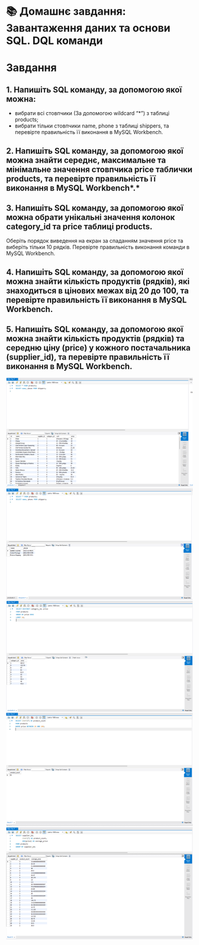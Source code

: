 # 📚 Домашнє завдання: Завантаження даних та основи SQL. DQL команди 

#  Завдання

## 1. Напишіть SQL команду, за допомогою якої можна:

- вибрати всі стовпчики (За допомогою wildcard “*”) з таблиці products;
- вибрати тільки стовпчики name, phone з таблиці shippers,
та перевірте правильність її виконання в MySQL Workbench.

## 2. Напишіть SQL команду, за допомогою якої можна знайти середнє, максимальне та мінімальне значення стовпчика price таблички products, та перевірте правильність її виконання в MySQL Workbench*.*

## 3. Напишіть SQL команду, за допомогою якої можна обрати унікальні значення колонок category_id та price таблиці products.

Оберіть порядок виведення на екран за спаданням значення price та виберіть тільки 10 рядків. Перевірте правильність виконання команди в MySQL Workbench.

## 4. Напишіть SQL команду, за допомогою якої можна знайти кількість продуктів (рядків), які знаходиться в цінових межах від 20 до 100, та перевірте правильність її виконання в MySQL Workbench.

## 5. Напишіть SQL команду, за допомогою якої можна знайти кількість продуктів (рядків) та середню ціну (price) у кожного постачальника (supplier_id), та перевірте правильність її виконання в MySQL Workbench.


![alt text](p1.png)
![alt text](p1(2).png)
![alt text](p3.png)
![alt text](p4.png)
![alt text](p5.png)
 